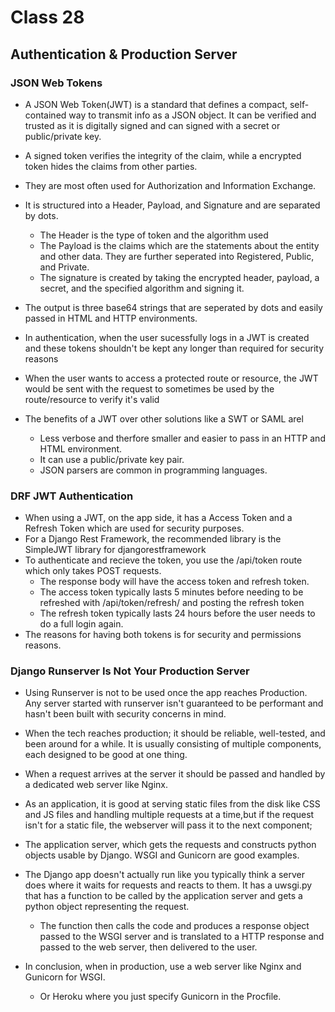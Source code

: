 # Class 28
## Authentication & Production Server

### JSON Web Tokens

* A JSON Web Token(JWT) is a standard that defines a compact, self-contained way to transmit info as a JSON object. It can be verified and trusted as it is digitally signed and can signed with a secret or public/private key.
* A signed token verifies the integrity of the claim, while a encrypted token hides the claims from other parties.
* They are most often used for Authorization and Information Exchange.

* It is structured into a Header, Payload, and Signature and are separated by dots.
  - The Header is the type of token and the algorithm used
  - The Payload is the claims which are the statements about the entity and other data. They are further seperated into Registered, Public, and Private.
  - The signature is created by taking the encrypted header, payload, a secret, and the specified algorithm and signing it.

* The output is three base64 strings that are seperated by dots and easily passed in HTML and HTTP environments.

* In authentication, when the user sucessfully logs in a JWT is created and these tokens shouldn't be kept any longer than required for security reasons


* When the user wants to access a protected route or resource, the JWT would be sent with the request to sometimes be used by the route/resource to verify it's valid

* The benefits of a JWT over other solutions like a SWT or SAML arel
  - Less verbose and therfore smaller and easier to pass in an HTTP and HTML environment.
  - It can use a public/private key pair.
  - JSON parsers are common in programming languages.


### DRF JWT Authentication

* When using a JWT, on the app side, it has a Access Token and a Refresh Token which are used for security purposes.
* For a Django Rest Framework, the recommended library is the SimpleJWT library for djangorestframework
* To authenticate and recieve the token, you use the /api/token route which only takes POST requests.
  - The response body will have the access token and refresh token.
  - The access token typically lasts 5 minutes before needing to be refreshed with /api/token/refresh/ and posting the refresh token
  - The refresh token typically lasts 24 hours before the user needs to do a full login again.
* The reasons for having both tokens is for security and permissions reasons.


### Django Runserver Is Not Your Production Server

* Using Runserver is not to be used once the app reaches Production. Any server started with runserver isn't guaranteed to be performant and hasn't been built with security concerns in mind.
* When the tech reaches production; it should be reliable, well-tested, and been around for a while. It is usually consisting of multiple components, each designed to be good at one thing.
* When a request arrives at the server it should be passed and handled by a dedicated web server like Nginx.
* As an application, it is good at serving static files from the disk like CSS and JS files and handling multiple requests at a time,but if the request isn't for a static file, the webserver will pass it to the next component;
* The application server, which gets the requests and constructs python objects usable by Django. WSGI and Gunicorn are good examples.
* The Django app doesn't actually run like you typically think a server does where it waits for requests and reacts to them. It has a uwsgi.py that has a function to be called by the application server and gets a python object representing the request.
  - The function then calls the code and produces a response object passed to the WSGI server and is translated to a HTTP response and passed to the web server, then delivered to the user.

* In conclusion, when in production, use a web server like Nginx and Gunicorn for WSGI.
  - Or Heroku where you just specify Gunicorn in the Procfile.
